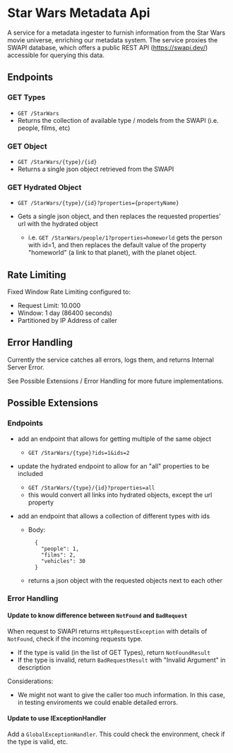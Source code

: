 # Star Wars Metadata Api

A service for a metadata ingester to furnish information from the Star Wars movie universe, enriching our metadata system. The service proxies the SWAPI database, which offers a public REST API (https://swapi.dev/) accessible for querying this data.

## Endpoints

### GET Types
- `GET /StarWars`
- Returns the collection of available type / models from the SWAPI  (i.e. people, films, etc)

### GET Object
- `GET /StarWars/{type}/{id}`
- Returns a single json object retrieved from the SWAPI


### GET Hydrated Object
- `GET /StarWars/{type}/{id}?properties={propertyName}`
- Gets a single json object, and then replaces the requested properties' url with the hydrated object

  - i.e. `GET /StarWars/people/1?properties=homeworld` gets the person with id=1, and then replaces the default value of the property "homeworld" (a link to that planet), with the planet object.

## Rate Limiting
Fixed Window Rate Limiting configured to:
- Request Limit: 10.000
- Window: 1 day (86400 seconds)
- Partitioned by IP Address of caller


## Error Handling
Currently the service catches all errors, logs them, and returns Internal Server Error.

See Possible Extensions / Error Handling for more future implementations.

## Possible Extensions
  
### Endpoints
- add an endpoint that allows for getting multiple of the same object
  - `GET /StarWars/{type}?ids=1&ids=2`

- update the hydrated endpoint to allow for an "all" properties to be included
  - `GET /StarWars/{type}/{id}?properties=all`
  - this would convert all links into hydrated objects, except the url property

- add an endpoint that allows a collection of different types with ids
  - Body: 
    ```
      {
        "people": 1,
        "films": 2,
        "vehicles": 30
      }
    ```
  - returns a json object with the requested objects next to each other

### Error Handling
#### Update to know difference between `NotFound` and `BadRequest`

When request to SWAPI returns `HttpRequestException` with details of `NotFound`, check if the incoming requests type.

- If the type is valid (in the list of GET Types), return `NotFoundResult`
- If the type is invalid, return `BadRequestResult` with "Invalid Argument" in description

Considerations:
- We might not want to give the caller too much information. In this case, in testing enviroments we could enable detailed errors.

#### Update to use IExceptionHandler

Add a `GlobalExceptionHandler`. This could check the environment, check if the type is valid, etc.